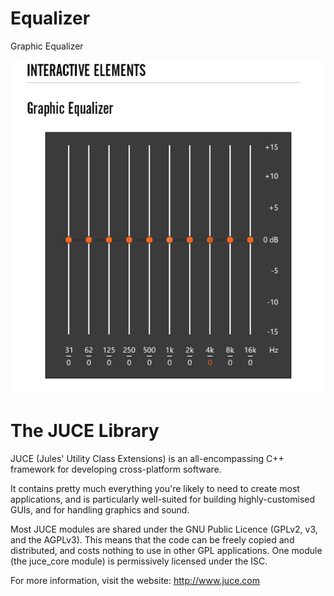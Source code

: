 # Equalizer
Graphic Equalizer

<img src="https://github.com/dinhkhoidang/Equalizer/blob/master/equalizer%20audio.png" alt="Graphic Equalizer Audio "/>

# The JUCE Library

JUCE (Jules' Utility Class Extensions) is an all-encompassing 
C++ framework for developing cross-platform software.

It contains pretty much everything you're likely to need to create
most applications, and is particularly well-suited for building 
highly-customised GUIs, and for handling graphics and sound.

Most JUCE modules are shared under the GNU Public Licence 
(GPLv2, v3, and the AGPLv3). This means that the code can 
be freely copied and distributed, and costs nothing to use 
in other GPL applications. One module (the juce_core module) 
is permissively licensed under the ISC.

For more information, visit the website:
http://www.juce.com

